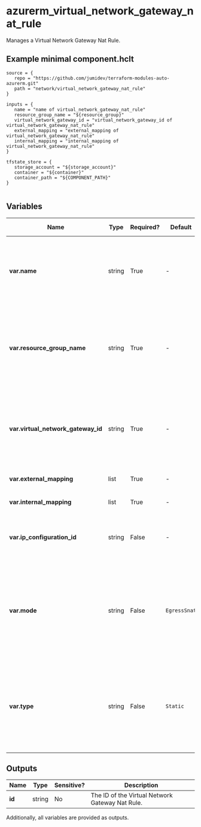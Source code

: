 # azurerm_virtual_network_gateway_nat_rule

Manages a Virtual Network Gateway Nat Rule.

## Example minimal component.hclt

```hcl
source = {
   repo = "https://github.com/jumidev/terraform-modules-auto-azurerm.git" 
   path = "network/virtual_network_gateway_nat_rule" 
}

inputs = {
   name = "name of virtual_network_gateway_nat_rule" 
   resource_group_name = "${resource_group}" 
   virtual_network_gateway_id = "virtual_network_gateway_id of virtual_network_gateway_nat_rule" 
   external_mapping = "external_mapping of virtual_network_gateway_nat_rule" 
   internal_mapping = "internal_mapping of virtual_network_gateway_nat_rule" 
}

tfstate_store = {
   storage_account = "${storage_account}" 
   container = "${container}" 
   container_path = "${COMPONENT_PATH}" 
}


```

## Variables

| Name | Type | Required? |  Default  |  possible values |  Description |
| ---- | ---- | --------- |  ----------- | ----------- | ----------- |
| **var.name** | string | True | -  |  -  |  The name which should be used for this Virtual Network Gateway Nat Rule. Changing this forces a new resource to be created. | 
| **var.resource_group_name** | string | True | -  |  -  |  The Name of the Resource Group in which this Virtual Network Gateway Nat Rule should be created. Changing this forces a new resource to be created. | 
| **var.virtual_network_gateway_id** | string | True | -  |  -  |  The ID of the Virtual Network Gateway that this Virtual Network Gateway Nat Rule belongs to. Changing this forces a new resource to be created. | 
| **var.external_mapping** | list | True | -  |  -  |  One or more `external_mapping` blocks. | 
| **var.internal_mapping** | list | True | -  |  -  |  One or more `internal_mapping` blocks. | 
| **var.ip_configuration_id** | string | False | -  |  -  |  The ID of the IP Configuration this Virtual Network Gateway Nat Rule applies to. | 
| **var.mode** | string | False | `EgressSnat`  |  `EgressSnat`, `IngressSnat`  |  The source Nat direction of the Virtual Network Gateway Nat. Possible values are `EgressSnat` and `IngressSnat`. Defaults to `EgressSnat`. Changing this forces a new resource to be created. | 
| **var.type** | string | False | `Static`  |  `Dynamic`, `Static`  |  The type of the Virtual Network Gateway Nat Rule. Possible values are `Dynamic` and `Static`. Defaults to `Static`. Changing this forces a new resource to be created. | 



## Outputs

| Name | Type | Sensitive? | Description |
| ---- | ---- | --------- | --------- |
| **id** | string | No  | The ID of the Virtual Network Gateway Nat Rule. | 

Additionally, all variables are provided as outputs.
